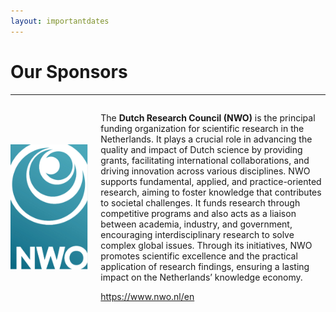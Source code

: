 ```yaml
---
layout: importantdates
---
```



<h1 class="display-4" style="text-align: left;">
	Our Sponsors
</h1>
<hr>

<div style="display: flex; align-items: center;">
    <img src="/assets/images/NWO.png" alt="" width="200" height="200" style="margin-right: 20px;">  
    <div>
    <p>    The <b>Dutch Research Council (NWO)</b> is the principal funding organization for scientific research in the Netherlands. It plays a crucial role in advancing the quality and impact of Dutch science by providing grants, facilitating international collaborations, and driving innovation across various disciplines. NWO supports fundamental, applied, and practice-oriented research, aiming to foster knowledge that contributes to societal challenges. It funds research through competitive programs and also acts as a liaison between academia, industry, and government, encouraging interdisciplinary research to solve complex global issues. Through its initiatives, NWO promotes scientific excellence and the practical application of research findings, ensuring a lasting impact on the Netherlands’ knowledge economy.</p>

 <p><a href="https://www.nwo.nl/en" target="_blank">https://www.nwo.nl/en</a></p>
    </div>

</div>
